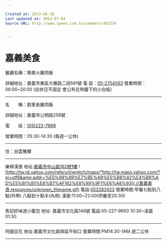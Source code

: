 ```yaml
---

Created at: 2013-06-28
Last updated at: 2013-07-04
Source URL: http://www.ipeen.com.tw/comment/492376


---
```


# 嘉義美食


餐廳名稱：簡單火雞肉飯

詳細地址：嘉義市東區大雅路二段591號
電 話：[05-2754563](http://wings30222.pixnet.net/blog/post/tel:05-2754563)
營業時間：06:00~20:00 (店休日不固定 會公布在時鐘下的小白板)

* * *

名　　稱：劉里長雞肉飯

詳細地址：嘉義市公明路258號

電　　話：[(05)222-7669](http://wings30222.pixnet.net/blog/post/tel:(05)222-7669)

營業時間：05:30-14:30 (每週一公休)

* * *

住：白雲雅驛

* * *

樂檸漢堡
地址:[嘉](http://tw.rd.yahoo.com/referurl/wretch/maps/*http://tw.maps.yahoo.com/?ei=utf8&amp;addr=%E5%98%89%E7%BE%A9%E5%B8%82%E4%B8%AD%E5%B1%B1%E8%B7%AF162%E8%99%9F1%E6%A8%93)[義市中山路162號1樓](http://tw.rd.yahoo.com/referurl/wretch/maps/*http://tw.maps.yahoo.com/?ei=utf8&amp;addr=%E5%98%89%E7%BE%A9%E5%B8%82%E4%B8%AD%E5%B1%B1%E8%B7%AF162%E8%99%9F1%E6%A8%93)
![http://tw.rd.yahoo.com/referurl/wretch/maps/*http://tw.maps.yahoo.com/?ei=utf8&amp;addr=%E5%98%89%E7%BE%A9%E5%B8%82%E4%B8%AD%E5%B1%B1%E8%B7%AF162%E8%99%9F1%E6%A8%93](.//嘉義美食.resources/unknown_filename.gif)
電話:[052282923](http://www.wretch.cc/blog/g015635/tel:052282923)
營業時間:早餐七點到八點(外帶) 八點到十點半(內用) 漢堡:11:00~22:00(供餐至20:30)

* * *

焦記好味道小籠包
地址: 嘉義市文化路146號
電話:05-227-9650
10:30~凌晨01:30

* * *

阿娥豆花
地址:嘉義市文化路與延平街口
營業時間:PM14:30-1AM
週二公休

* * *

